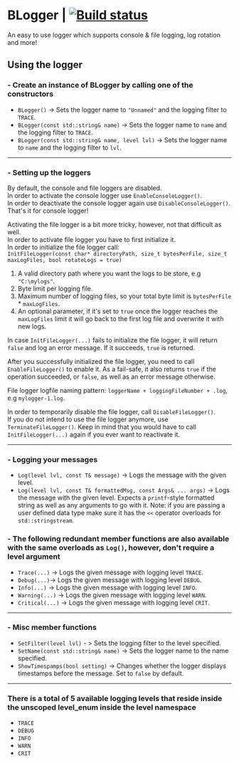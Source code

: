# BLogger | [![Build status](https://ci.appveyor.com/api/projects/status/nbwtd4mu4cjmnjcm?svg=true)](https://ci.appveyor.com/project/8infy/blogger)
An easy to use logger which supports console & file logging, log rotation and more!

## Using the logger
### - Create an instance of BLogger by calling one of the constructors 
-   `BLogger()` -> Sets the logger name to `"Unnamed"` and the logging filter to `TRACE`.
-   `BLogger(const std::string& name)` -> Sets the logger name to `name` and the logging filter to `TRACE`.
-   `BLogger(const std::string& name, level lvl)` -> Sets the logger name to `name` and the logging filter to `lvl`.
---
### - Setting up the loggers
By default, the console and file loggers are disabled.  
In order to activate the console logger use `EnableConsoleLogger()`.  
In order to deactivate the console logger again use `DisableConsoleLogger()`.  
That's it for console logger!

Activating the file logger is a bit more tricky, however, not that difficult as well.  
In order to activate file logger you have to first initialize it.  
In order to initialize the file logger call:  
`InitFileLogger(const char* directoryPath, size_t bytesPerFile, size_t maxLogFiles, bool rotateLogs = true)`  

1.  A valid directory path where you want the logs to be store, e.g `"C:\mylogs"`.  
2.  Byte limit per logging file.  
3.  Maximum number of logging files, so your total byte limit is `bytesPerFile` * `maxLogFiles`.  
4.  An optional parameter, if it's set to `true` once the logger reaches the `maxLogFiles` limit it will go back to the first log file and overwrite it with new logs.  

In case `InitFileLogger(...)` fails to initialize the file logger, it will return `false` and log an error message. If it succeeds, `true` is returned.  

After you successfully initialized the file logger, you need to call `EnableFileLogger()` to enable it. As a fail-safe, it also returns `true` if the operation succeeded, or `false`, as well as an error message otherwise.

File logger logfile naming pattern: `loggerName + loggingFileNumber + .log`, e.g `mylogger-1.log`.  

In order to temporarily disable the file logger, call `DisableFileLogger()`.  
If you do not intend to use the file logger anymore, use `TerminateFileLogger()`. Keep in mind that you would have to call `InitFileLogger(...)` again if you ever want to reactivate it.  

---
### - Logging your messages
-   `Log(level lvl, const T& message)` -> Logs the message with the given level.  
-   `Log(level lvl, const T& formattedMsg, const Args& ... args)` -> Logs the message with the given level. Expects a `printf`-style formatted string as well as any arguments to go with it. Note: if you are passing a user defined data type make sure it has the `<<` operator overloads for `std::stringstream`.  
### - The following redundant member functions are also available with the same overloads as `Log()`, however, don't require a level argument
-   `Trace(...)` -> Logs the given message with logging level `TRACE`.
-   `Debug(...)`-> Logs the given message with logging level `DEBUG`.
-   `Info(...)` -> Logs the given message with logging level `INFO`.
-   `Warning(...)` -> Logs the given message with logging level `WARN`.
-   `Critical(...)` -> Logs the given message with logging level `CRIT`.
---
### - Misc member functions
-   `SetFilter(level lvl)` - > Sets the logging filter to the level specified.
-   `SetName(const std::string& name)` -> Sets the logger name to the name specified.
-   `ShowTimespamps(bool setting)` -> Changes whether the logger displays timestamps before the message. Set to `false` by default.
---
### There is a total of 5 available logging levels that reside inside the unscoped level_enum inside the level namespace
-   `TRACE`
-   `DEBUG`
-   `INFO`
-   `WARN`
-   `CRIT`
